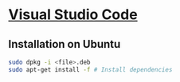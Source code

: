 # [Visual Studio Code](https://code.visualstudio.com/)
## Installation on Ubuntu
```bash
sudo dpkg -i <file>.deb
sudo apt-get install -f # Install dependencies
```